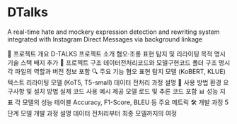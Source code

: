 # DTalks
A real-time hate and mockery expression detection and rewriting system integrated with Instagram Direct Messages via background linkage

🎯 프로젝트 개요
D-TALKS 프로젝트 소개
혐오·조롱 표현 탐지 및 리라이팅 목적 명시
기술 스택 배지 추가
📁 프로젝트 구조
데이터전처리코드와 모델구현코드 폴더 구조 명시
각 파일의 역할과 버전 정보 포함
🔍 주요 기능
혐오 표현 탐지 모델 (KoBERT, KLUE)
텍스트 리라이팅 모델 (KoT5, T5-small)
데이터 전처리 과정 설명
🚀 사용 방법
환경 요구사항 및 설치 방법
실제 코드 사용 예시 제공
모델 로드 및 추론 코드 포함
📊 성능 지표
각 모델의 성능 테이블
Accuracy, F1-Score, BLEU 등 주요 메트릭
🛠️ 개발 과정
5단계 모델 개발 과정 설명
데이터 전처리부터 최종 모델까지의 여정
